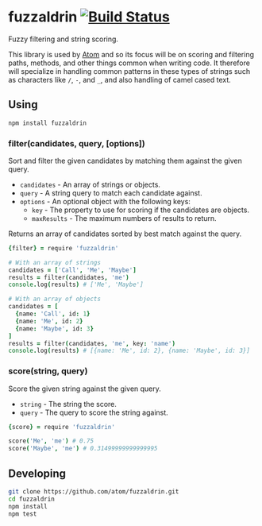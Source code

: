 # fuzzaldrin [![Build Status](https://travis-ci.org/atom/fuzzaldrin.png?branch=master)](https://travis-ci.org/atom/fuzzaldrin)

Fuzzy filtering and string scoring.

This library is used by [Atom](http://atom.io) and so its focus will be on
scoring and filtering paths, methods, and other things common when writing code.
It therefore will specialize in handling common patterns in these types of
strings such as characters like `/`, `-`, and `_`, and also handling of
camel cased text.

## Using

```sh
npm install fuzzaldrin
```

### filter(candidates, query, [options])

Sort and filter the given candidates by matching them against the given query.

* `candidates` - An array of strings or objects.
* `query` - A string query to match each candidate against.
* `options` - An optional object with the following keys:
  * `key` - The property to use for scoring if the candidates are objects.
  * `maxResults` - The maximum numbers of results to return.

Returns an array of candidates sorted by best match against the query.

```coffee
{filter} = require 'fuzzaldrin'

# With an array of strings
candidates = ['Call', 'Me', 'Maybe']
results = filter(candidates, 'me')
console.log(results) # ['Me', 'Maybe']

# With an array of objects
candidates = [
  {name: 'Call', id: 1}
  {name: 'Me', id: 2}
  {name: 'Maybe', id: 3}
]
results = filter(candidates, 'me', key: 'name')
console.log(results) # [{name: 'Me', id: 2}, {name: 'Maybe', id: 3}]
```

### score(string, query)

Score the given string against the given query.

* `string` - The string the score.
* `query` - The query to score the string against.

```coffee
{score} = require 'fuzzaldrin'

score('Me', 'me') # 0.75
score('Maybe', 'me') # 0.31499999999999995
```

## Developing

```sh
git clone https://github.com/atom/fuzzaldrin.git
cd fuzzaldrin
npm install
npm test
```
